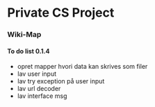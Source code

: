 # Private CS Project
### Wiki-Map


#### To do list 0.1.4

- opret mapper hvori data kan skrives som filer
- lav user input
- lav try exception på user input
- lav url decoder
- lav interface msg

